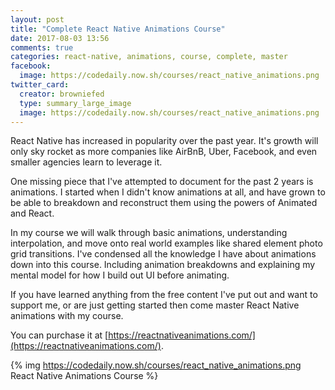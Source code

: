 ```yaml
---
layout: post
title: "Complete React Native Animations Course"
date: 2017-08-03 13:56
comments: true
categories: react-native, animations, course, complete, master
facebook:
  image: https://codedaily.now.sh/courses/react_native_animations.png
twitter_card:
  creator: browniefed
  type: summary_large_image
  image: https://codedaily.now.sh/courses/react_native_animations.png
---
```


React Native has increased in popularity over the past year. It's growth will only sky rocket as more companies like AirBnB, Uber, Facebook, and even smaller agencies learn to leverage it. 

One missing piece that I've attempted to document for the past 2 years is animations. I started when I didn't know animations at all, and have grown to be able to breakdown and reconstruct them using the powers of Animated and React.

In my course we will walk through basic animations, understanding interpolation, and move onto real world examples like shared element photo grid transitions. I've condensed all the knowledge I have about animations down into this course. Including animation breakdowns and explaining my mental model for how I build out UI before animating.

If you have learned anything from the free content I've put out and want to support me, or are just getting started then come master React Native animations with my course. 

You can purchase it at [https://reactnativeanimations.com/](https://reactnativeanimations.com/).


{% img https://codedaily.now.sh/courses/react_native_animations.png React Native Animations Course %}
